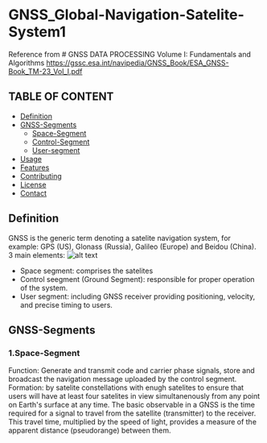 # GNSS_Global-Navigation-Satelite-System1
Reference from # GNSS DATA PROCESSING Volume I: Fundamentals and Algorithms
https://gssc.esa.int/navipedia/GNSS_Book/ESA_GNSS-Book_TM-23_Vol_I.pdf
## TABLE OF CONTENT

- [Definition](#Definition)
- [GNSS-Segments](#GNSS-Segments)
  - [Space-Segment](#Space-Segment)
  - [Control-Segment](#Control-Segment)
  - [User-segment](#User-segment)
- [Usage](#usage)
- [Features](#features)
- [Contributing](#contributing)
- [License](#license)
- [Contact](#contact)

## Definition
GNSS is the generic term denoting a satelite navigation system, for example: GPS (US), Glonass (Russia), Galileo (Europe) and Beidou (China).
3 main elements:
![alt text]([image_url](https://www.rfwireless-world.com/images/GNSS-architecture.jpg))

- Space segment: comprises the satelites
- Control seegment (Ground Segment): responsible for proper operation of the system.
- User segment: including GNSS receiver providing positioning, velocity, and precise timing to users.
  
## GNSS-Segments
### 1.Space-Segment
Function: Generate and transmit code and carrier phase signals, store and broadcast the navigation message uploaded by the control segment.
Formation: by satelite constellations with enugh satelites to ensure that users will have at least four satelites in view simultanenously from any point on Earth's surface at any time.
The basic observable in a GNSS is the time required for a signal to travel from the satellite (transmitter) to the receiver. This travel time, multiplied by the speed of light, provides a measure of the apparent distance (pseudorange) between them.
